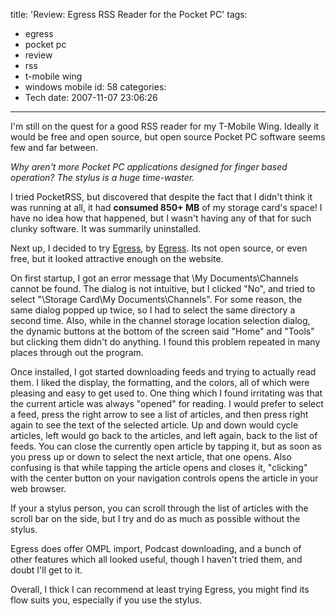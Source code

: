 title: 'Review: Egress RSS Reader for the Pocket PC'
tags:
  - egress
  - pocket pc
  - review
  - rss
  - t-mobile wing
  - windows mobile
id: 58
categories:
  - Tech
date: 2007-11-07 23:06:26
---

I'm still on the quest for a good RSS reader for my T-Mobile Wing. Ideally it would be free and open source, but open source Pocket PC software seems few and far between.

_Why aren't more Pocket PC applications designed for finger based operation? The stylus is a huge time-waster._

I tried PocketRSS, but discovered that despite the fact that I didn't think it was running at all, it had **consumed 850+ MB** of my storage card's space! I have no idea how that happened, but I wasn't having any of that for such clunky software. It was summarily uninstalled.

Next up, I decided to try [Egress](http://www.garishkernels.net/egress.shtml), by [Egress](http://www.garishkernels.net). Its not open source, or even free, but it looked attractive enough on the website.

On first startup, I got an error message that \My Documents\Channels cannot be found. The dialog is not intuitive, but I clicked "No", and tried to select "\Storage Card\My Documents\Channels". For some reason, the same dialog popped up twice, so I had to select the same directory a second time. Also, while in the channel storage location selection dialog, the dynamic buttons at the bottom of the screen said "Home" and "Tools" but clicking them didn't do anything. I found this problem repeated in many places through out the program.

Once installed, I got started downloading feeds and trying to actually read them. I liked the display, the formatting, and the colors, all of which were pleasing and easy to get used to. One thing which I found irritating was that the current article was always "opened" for reading. I would prefer to select a feed, press the right arrow to see a list of articles, and then press right again to see the text of the selected article. Up and down would cycle articles, left would go back to the articles, and left again, back to the list of feeds. You can close the currently open article by tapping it, but as soon as you press up or down to select the next article, that one opens. Also confusing is that while tapping the article opens and closes it, "clicking" with the center button on your navigation controls opens the article in your web browser.

If your a stylus person, you can scroll through the list of articles with the scroll bar on the side, but I try and do as much as possible without the stylus.

Egress does offer OMPL import, Podcast downloading, and a bunch of other features which all looked useful, though I haven't tried them, and doubt I'll get to it.

Overall, I thick I can recommend at least trying Egress, you might find its flow suits you, especially if you use the stylus.

